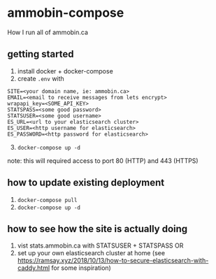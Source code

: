 # ammobin-compose

How I run all of ammobin.ca

## getting started
1. install docker + docker-compose
2. create ```.env``` with 
```
SITE=<your domain name, ie: ammobin.ca>
EMAIL=<email to receive messages from lets encrypt>
wrapapi_key=<SOME_API_KEY>
STATSPASS=<some good password>
STATSUSER=<some good username>
ES_URL=<url to your elasticsearch cluster>
ES_USER=<http username for elasticsearch>
ES_PASSWORD=<http password for elasticsearch>
```
3. ```docker-compose up -d```

note: this will required access to port 80 (HTTP) and 443 (HTTPS)

## how to update existing deployment
1. ```docker-compose pull```
2. ```docker-compose up -d```

## how to see how the site is actually doing
1. vist stats.ammobin.ca with STATSUSER + STATSPASS
OR
1. set up your own elasticsearch cluster at home (see https://ramsay.xyz/2018/10/13/how-to-secure-elasticsearch-with-caddy.html for some inspiration)
